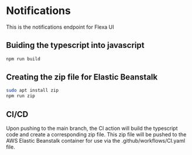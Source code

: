 # Notifications 
This is the notifications endpoint for Flexa UI

## Buiding the typescript into javascript
```sh
npm run build
```

## Creating the zip file for Elastic Beanstalk
```sh
sudo apt install zip
npm run zip
```

## CI/CD
Upon pushing to the main branch, the CI action will build the typescript code and create a corresponding zip file. This zip file will be pushed 
to the AWS Elastic Beanstalk container for use via the .github/workflows/CI.yaml file.
